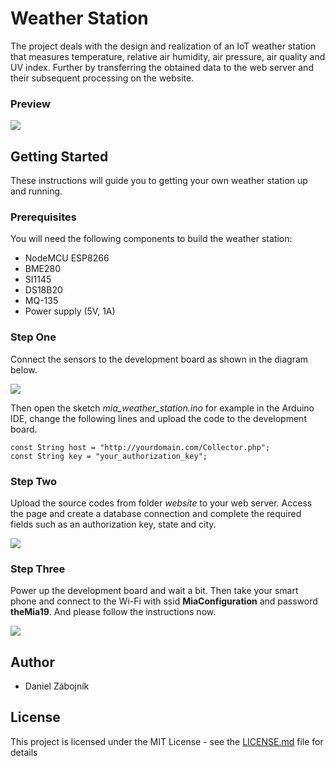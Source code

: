 # Weather Station

The project deals with the design and realization of an IoT weather station that measures temperature, relative air humidity, air pressure, air quality and UV index. Further by transferring the obtained data to the web server and their subsequent processing on the website.

### Preview
![](preview.jpg)

## Getting Started

These instructions will guide you to getting your own weather station up and running.

### Prerequisites

You will need the following components to build the weather station:

* NodeMCU ESP8266
* BME280
* SI1145
* DS18B20
* MQ-135
* Power supply (5V, 1A)

### Step One

Connect the sensors to the development board as shown in the diagram below.

![](diagram.png)

Then open the sketch *mia_weather_station.ino* for example in the Arduino IDE, change the following lines and upload the code to the development board.

```
const String host = "http://yourdomain.com/Collector.php";
const String key = "your_authorization_key";
```

### Step Two
Upload the source codes from folder *website* to your web server. Access the page and create a database connection and complete the required fields such as an authorization key, state and city.

![](settings_db.png)

### Step Three

Power up the development board and wait a bit. Then take your smart phone and connect to the Wi-Fi with ssid **MiaConfiguration** and password **theMia19**. And please follow the instructions now.

![](settings_ap.png)

## Author

* Daniel Zábojník

## License

This project is licensed under the MIT License - see the [LICENSE.md](LICENSE.md) file for details